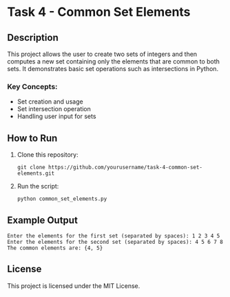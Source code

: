 # Task 4 - Common Set Elements

## Description
This project allows the user to create two sets of integers and then computes a new set containing only the elements that are common to both sets. It demonstrates basic set operations such as intersections in Python.

### Key Concepts:
- Set creation and usage
- Set intersection operation
- Handling user input for sets

## How to Run

1. Clone this repository:
   ```
   git clone https://github.com/yourusername/task-4-common-set-elements.git
   ```

2. Run the script:
   ```
   python common_set_elements.py
   ```

## Example Output
```
Enter the elements for the first set (separated by spaces): 1 2 3 4 5
Enter the elements for the second set (separated by spaces): 4 5 6 7 8
The common elements are: {4, 5}
```

## License
This project is licensed under the MIT License.
